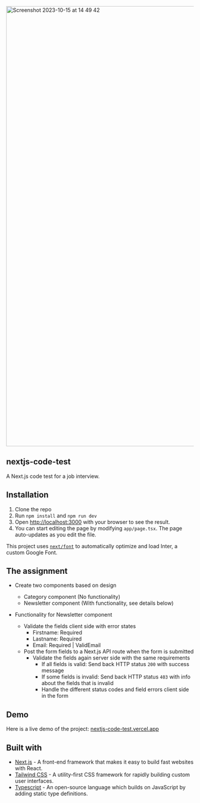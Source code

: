 <img width="1183" alt="Screenshot 2023-10-15 at 14 49 42" src="https://github.com/marcusxyz/nextjs-code-test/assets/46654887/d98267bb-7c6d-4630-a89c-5d9043fe7407">

## nextjs-code-test
A Next.js code test for a job interview. 

## Installation

1. Clone the repo
2. Run `npm install` and `npm run dev`
3. Open [http://localhost:3000](http://localhost:3000) with your browser to see the result.
4. You can start editing the page by modifying `app/page.tsx`. The page auto-updates as you edit the file.

This project uses [`next/font`](https://nextjs.org/docs/basic-features/font-optimization) to automatically optimize and load Inter, a custom Google Font.

## The assignment

- Create two components based on design
  - Category component (No functionality)
  - Newsletter component (With functionality, see details below)

- Functionality for Newsletter component
  - Validate the fields client side with error states
    - Firstname: Required
    - Lastname: Required
    - Email: Required | ValidEmail
   - Post the form fields to a Next.js API route when the form is submitted
     - Validate the fields again server side with the same requirements
       - If all fields is valid: Send back HTTP status `200` with success message
       - If some fields is invalid: Send back HTTP status `403` with info about the fields that is invalid
       - Handle the different status codes and field errors client side in the form


## Demo

Here is a live demo of the project: [nextjs-code-test.vercel.app](nextjs-code-test.vercel.app)

## Built with

- [Next.js](https://nextjs.org/) - A front-end framework that makes it easy to build fast websites with React.
- [Tailwind CSS](https://tailwindcss.com/) - A utility-first CSS framework for rapidly building custom user interfaces.
- [Typescript](https://www.typescriptlang.org/) - An open-source language which builds on JavaScript by adding static type definitions.
